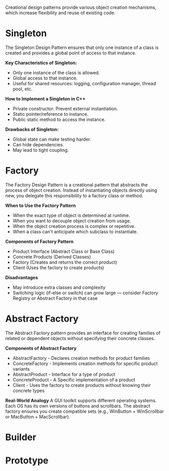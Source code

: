 Creational design patterns provide various object creation mechanisms, which increase flexibility and reuse of existing code.

# Singleton
The Singleton Design Pattern ensures that only one instance of a class is created and provides a global point of access to that instance.

**Key Characteristics of Singleton:**
- Only one instance of the class is allowed.
- Global access to that instance.
- Useful for shared resources: logging, configuration manager, thread pool, etc.

**How to Implement a Singleton in C++**
- Private constructor: Prevent external instantiation.
- Static pointer/reference to instance.
- Public static method to access the instance.

**Drawbacks of Singleton:**
- Global state can make testing harder.
- Can hide dependencies.
- May lead to tight coupling.

# Factory
The Factory Design Pattern is a creational pattern that abstracts the process of object creation. Instead of instantiating objects directly using new, you delegate this responsibility to a factory class or method.

**When to Use the Factory Pattern**
- When the exact type of object is determined at runtime.
- When you want to decouple object creation from usage.
- When the object creation process is complex or repetitive.
- When a class can't anticipate which subclass to instantiate.

**Components of Factory Pattern**
- Product Interface (Abstract Class or Base Class)
- Concrete Products (Derived Classes)
- Factory (Creates and returns the correct product)
- Client (Uses the factory to create products)

**Disadvantages**
- May introduce extra classes and complexity
- Switching logic (if-else or switch) can grow large — consider Factory Registry or Abstract Factory in that case

# Abstract Factory
The Abstract Factory pattern provides an interface for creating families of related or dependent objects without specifying their concrete classes.

**Components of Abstract Factory**
- AbstractFactory	- Declares creation methods for product families
- ConcreteFactory	- Implements creation methods for specific product variants
- AbstractProduct	- Interface for a type of product
- ConcreteProduct	- A Specific implementation of a product
- Client - Uses the factory to create products without knowing their concrete types

**Real-World Analogy**
A GUI toolkit supports different operating systems. Each OS has its own versions of buttons and scrollbars.
The abstract factory ensures you create compatible sets (e.g., WinButton + WinScrollbar or MacButton + MacScrollbar).


# Builder
# Prototype

